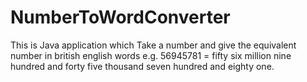 # NumberToWordConverter
This is Java application which  Take a number and give the equivalent number in british english words e.g. 56945781 = fifty six million nine hundred and forty five thousand seven hundred and eighty one.
